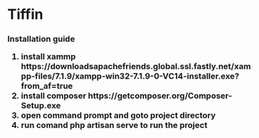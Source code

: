# Tiffin

<h3>Installation guide</hr>
<ol>
<li>install xammp https://downloadsapachefriends.global.ssl.fastly.net/xampp-files/7.1.9/xampp-win32-7.1.9-0-VC14-installer.exe?from_af=true
</li><li>install composer https://getcomposer.org/Composer-Setup.exe</li>
 <li>open command prompt  and goto project directory</li>
<li>run comand <b>php artisan serve </b> to run the project</li>
</ol>
